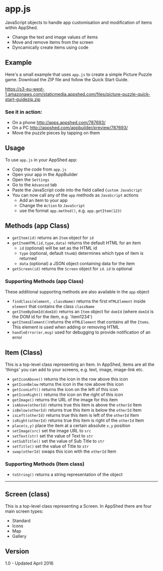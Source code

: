 # app.js

JavaScript objects to handle app customisation and modification of items within AppShed.


  - Change the text and image values of items
  - Move and remove items from the screen
  - Dyncamically create items using code

## Example
Here's a small example that uses `app.js` to create a simple Picture Puzzle game. Download the ZIP file and follow the Quick Start Guide.

https://s3-eu-west-1.amazonaws.com/staticmedia.appshed.com/files/picture-puzzle-quick-start-guidezip.zip	

### See it in action:
  - On a phone http://apps.appshed.com/787693/
  - On a PC http://appshed.com/appbuilder/preview/787693/
  - Move the puzzle pieces by tapping on them

## Usage
To use  `app.js` in your AppShed app:
* Copy the code from `app.js`
* Open your app in the AppBuilder
* Open the `Settings`
* Go to the `Advanced` tab
* Paste the JavaScript code into the field called `Custom JavaScript`
* You can now call any of the `app` methods as `JavaScript` actions
  * Add an item to your app
  * Change the `Action` to `JavaScript`
  * use the format `app.method()`, e.g. `app.getItem(123)`



## Methods (app Class)

* `getItem(id)` returns an `Item` object for `id`
* `getItemHTML(id,type,data)` returns the default HTML for an item
  * `id` (optional) will be set as the HTML id
  * `type` (optional, default `thumb`) determines which type of item is returned
  * `data` (optional) a JSON object containing data for the item
* `getScreen(id)` returns the `Screen` object for `id`. `id` is optional


### Supporting Methods (app Class)
These additional supporting methods are also available in the `app` object
* `findClass(element, className)` returns the first `HTMLElement` inside `element` that contains the class `className`
* `getItemByDomId(domId)` returns an `Item` object for `domId` (where `domId` is the DOM id for the item, e.g. 'item1234')
* `getItemsElement()`returns the `HTMLElement` that contains all the `Items`. This element is used when adding or removing HTML
* `handleError(er,msg)` used for debugging to provide notification of an error

## Item (Class)
This is a top-level class representing an Item. In AppShed, items are all the 'things' you can add to your screens, e.g. text, image, image-link etc.

* `getIconAbove()` returns the icon in the row above this icon
* `getIconBelow` returns the icon in the row above this icon
* `getIconLeft()` returns the icon on the left of this icon
* `getIconRight()` returns the icon on the right of this icon
* `getImage()` returns the URL of the image for this item
* `isAbove(otherId)` returns true this item is above the `otherId` Item
* `isBelow(otherId)` returns true this item is below the `otherId` Item
* `isLeft(otherId)` returns true this item is left of the `otherId` Item
* `isRight(otherId)` returns true this item is right of the `otherId` Item
* `place(x,y)` place the item at a certain absolute `x,y` position
* `setImage(src)` set the image URL to `src`
* `setText(str)` set the value of Text to `str` 
* `setSubTitle()` set the value of Sub Title to `str`
* `setTitle()` set the value of Title to `str`
* `swap(otherId)` swaps this icon with the `otherId` Item


### Supporting Methods (Item class)
* `toString()` returns a string representation of the object 


------
## Screen (class)
This is a top-level class representing a Screen. In AppShed there are four main screen types:

* Standard
* Icons
* Map
* Gallery





## Version
1.0 - Updated April 2016


